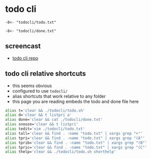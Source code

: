 # todo cli

```text
-8<- "todocli/todo.txt"
```

```text
-8<- "todocli/done.txt"
```

## screencast



- [todo cli repo](https://github.com/todotxt/todo.txt-cli)

## todo cli relative shortcuts

- this seems obvious
- configured to use `todocli/`
- alias shortcuts that work relative to any folder
- this page you are reading embeds the todo and done file here

```sh
alias t='clear && ./todocli/todo.sh'
alias d='clear && t listpri a'
alias done='clear && cat ./todocli/done.txt'
alias snooze='clear && t listpri'
alias tedit='vim ./todocli/todo.txt'
alias tall='clear && find . -name "todo.txt" | xargs grep "+"'
alias tpri='clear && find . -name "todo.txt" | xargs grep "(A"'
alias tprib='clear && find . -name "todo.txt" | xargs grep "(B"'
alias tpric='clear && find . -name "todo.txt" | xargs grep "(C"'
alias thelp='clear && ./todocli/todo.sh shorthelp'
```
